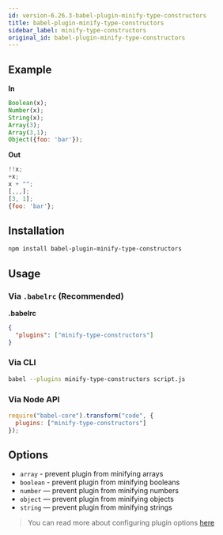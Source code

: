 ```yaml
---
id: version-6.26.3-babel-plugin-minify-type-constructors
title: babel-plugin-minify-type-constructors
sidebar_label: minify-type-constructors
original_id: babel-plugin-minify-type-constructors
---
```


## Example

**In**

```javascript
Boolean(x);
Number(x);
String(x);
Array(3);
Array(3,1);
Object({foo: 'bar'});
```

**Out**

```javascript
!!x;
+x;
x + "";
[,,,];
[3, 1];
{foo: 'bar'};
```

## Installation

```sh
npm install babel-plugin-minify-type-constructors
```

## Usage

### Via `.babelrc` (Recommended)

**.babelrc**

```json
{
  "plugins": ["minify-type-constructors"]
}
```

### Via CLI

```sh
babel --plugins minify-type-constructors script.js
```

### Via Node API

```javascript
require("babel-core").transform("code", {
  plugins: ["minify-type-constructors"]
});
```

## Options

+ `array` - prevent plugin from minifying arrays
+ `boolean` - prevent plugin from minifying booleans
+ `number` — prevent plugin from minifying numbers
+ `object` — prevent plugin from minifying objects
+ `string` — prevent plugin from minifying strings

> You can read more about configuring plugin options [here](https://babeljs.io/docs/en/plugins#plugin-options)
